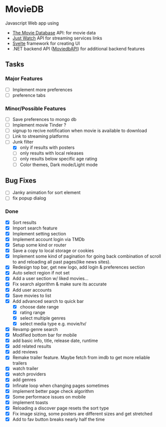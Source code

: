 # MovieDB
Javascript Web app using
  - [The Movie Database](https://www.themoviedb.org/) API: for movie data
  - [Just Watch](https://www.justwatch.com/) API for streaming services links
  - [Svelte](https://svelte.dev/) framework for creating UI
  - .NET backend API ([MoviedbAPI](https://github.com/SamJessep/MoviedbWebAPI)) for additional backend features

## Tasks
  ### Major Features
  - [ ] Implement more preferences
  - [ ] preference tabs
  ### Minor/Possible Features
  - [ ] Save preferences to mongo db
  - [ ] Implement movie Tinder ?
  - [ ] signup to recive notification when movie is available to download
  - [ ] Link to streaming platforms
  - [ ] Junk filter
      - [x]  only if results with posters
      - [ ]  only results with local releases
      - [ ]  only results below specific age rating
    - [ ] Color themes, Dark mode/Light mode

  ## Bug Fixes
  - [ ] Janky animation for sort element
  - [ ] fix popup dialog
  
  ### Done
  - [x] Sort results 
  - [x] Import search feature
  - [x] Implement setting section
  - [x] Implement account login via TMDb
  - [x] Setup some kind or router 
  - [x] Save a copy to local storage or cookies
  - [x] Implement some kind of pagination for going back combination of scroll to and reloading all past pages(like news sites).
  - [x] Redesign top bar, get new logo, add login & preferences section
  - [x] Auto select region if not set
  - [x] Add a user section w/ liked movies…
  - [x] Fix search algorithm & make sure its accurate
  - [x] Add user accounts
  - [x] Save movies to list
  - [x] Add advanced search to quick bar
    - [x] choose date range
    - [x] rating range
    - [x] select multiple genres
    - [x] select media type e.g. movie/tv/
  - [x] Revamp genre search
  - [x] Modified bottom bar for mobile
  - [x] add basic info, title, release date, runtime
  - [x] add related results
  - [x] add reviews
  - [x] Remake trailer feature. Maybe fetch from imdb to get more reliable trailers
  - [x] watch trailer
  - [x] watch providers
  - [x] add genres
  - [x] Infinate loop when changing pages sometimes
  - [x] implement better page check algorithm
  - [x] Some performace issues on mobile
  - [x] implement toasts
  - [x] Reloading a discover page resets the sort type
  - [x] Fix image sizing, some posters are different sizes and get stretched
  - [x] Add to fav button breaks nearly half the time
